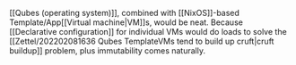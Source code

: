 [[Qubes (operating system)]], combined with [[NixOS]]-based Template/App[[Virtual machine|VM]]s, would be neat. Because [[Declarative configuration]] for individual VMs would do loads to solve the [[Zettel/202202081636 Qubes TemplateVMs tend to build up cruft|cruft buildup]] problem, plus immutability comes naturally.